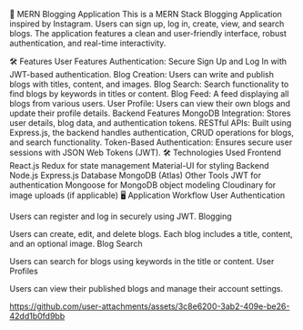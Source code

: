📝 MERN Blogging Application
This is a MERN Stack Blogging Application inspired by Instagram. Users can sign up, log in, create, view, and search blogs. The application features a clean and user-friendly interface, robust authentication, and real-time interactivity.

🛠 Features
User Features
Authentication:
Secure Sign Up and Log In with JWT-based authentication.
Blog Creation:
Users can write and publish blogs with titles, content, and images.
Blog Search:
Search functionality to find blogs by keywords in titles or content.
Blog Feed:
A feed displaying all blogs from various users.
User Profile:
Users can view their own blogs and update their profile details.
Backend Features
MongoDB Integration:
Stores user details, blog data, and authentication tokens.
RESTful APIs:
Built using Express.js, the backend handles authentication, CRUD operations for blogs, and search functionality.
Token-Based Authentication:
Ensures secure user sessions with JSON Web Tokens (JWT).
🛠 Technologies Used
Frontend
React.js
Redux for state management
Material-UI for styling
Backend
Node.js
Express.js
Database
MongoDB (Atlas)
Other Tools
JWT for authentication
Mongoose for MongoDB object modeling
Cloudinary for image uploads (if applicable)
🖥 Application Workflow
User Authentication

Users can register and log in securely using JWT.
Blogging

Users can create, edit, and delete blogs.
Each blog includes a title, content, and an optional image.
Blog Search

Users can search for blogs using keywords in the title or content.
User Profiles

Users can view their published blogs and manage their account settings.


https://github.com/user-attachments/assets/3c8e6200-3ab2-409e-be26-42dd1b0fd9bb

